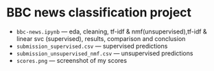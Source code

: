 # BBC news classification project 

- `bbc-news.ipynb` — eda, cleaning, tf-idf & nmf(unsupervised),tf-idf & linear svc (supervised), results, comparison and conclusion
- `submission_supervised.csv` — supervised predictions
- `submission_unsupervised_nmf.csv` — unsupervised predictions
- `scores.png` — screenshot of my scores
